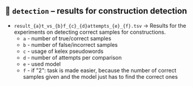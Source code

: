 ## 👀 `detection` &ndash; results for construction detection

* `result_{a}t_vs_{b}f_{c}_{d}attempts_{e}_{f}.tsv` → Results for the experiments on detecting correct samples for constructions.
  * `a` - number of true/correct samples
  * `b` - number of false/incorrect samples
  * `c` - usage of kelex pseudowords
  * `d` - number of attempts per comparison
  * `e` - used model
  * `f` - if "2": task is made easier, because the number of correct samples given and the model just has to find the correct ones 